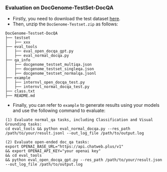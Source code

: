 ### Evaluation on DocGenome-TestSet-DocQA

- Firstly, you need to download the test dataset [here](https://huggingface.co/datasets/U4R/DocGenome-Testset/tree/main).
- Then, unzip the `DocGenome-Testset.zip` as follows:

```
DocGenome-Testset-DocQA
├── testset
│   ├── xxx
├── eval_tools
│   ├── eval_open_docqa_gpt.py
│   ├── eval_normal_docqa.py
├── qa_info
│   ├── docgenome_testset_multiqa.json
│   ├── docgenome_testset_singleqa.json
│   ├── docgenome_testset_normalqa.jsonl
├── example
│   ├── internvl_open_docqa_test.py
│   ├── internvl_normal_docqa_test.py
├── class.txt
├── README.md
```

- Finally, you can refer to `example` to generate results using your models and use the following command to evaluate:
```shell
(1) Evaluate normal_qa tasks, including Classification and Visual Grounding tasks:
cd eval_tools && python eval_normal_docqa.py --res_path /path/to/your/result.jsonl --out_log_file /path/to/output.log

(2) Evaluate open-ended doc_qa tasks:
export OPENAI_BASE_URL="https://api.chatweb.plus/v1" 
&& export OPENAI_API_KEY="your openai key" 
&& cd eval_tools 
&& python eval_open_docqa_gpt.py --res_path /path/to/your/result.json --out_log_file /path/to/output.log

```